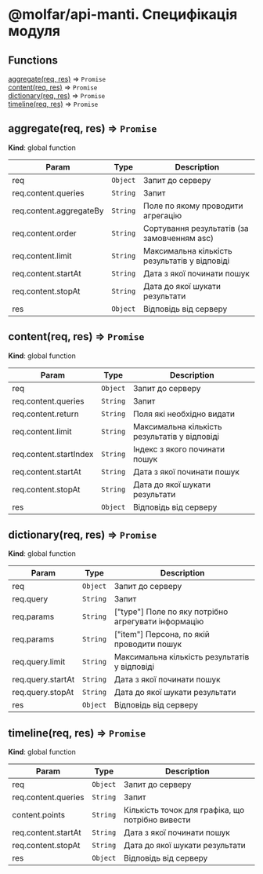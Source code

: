 # @molfar/api-manti. Специфікація модуля

## Functions

<dl>
<dt><a href="#aggregate">aggregate(req, res)</a> ⇒ <code>Promise</code></dt>
<dd></dd>
<dt><a href="#content">content(req, res)</a> ⇒ <code>Promise</code></dt>
<dd></dd>
<dt><a href="#dictionary">dictionary(req, res)</a> ⇒ <code>Promise</code></dt>
<dd></dd>
<dt><a href="#timeline">timeline(req, res)</a> ⇒ <code>Promise</code></dt>
<dd></dd>
</dl>

<a name="aggregate"></a>

## aggregate(req, res) ⇒ <code>Promise</code>
**Kind**: global function  

| Param | Type | Description |
| --- | --- | --- |
| req | <code>Object</code> | Запит до серверу |
| req.content.queries | <code>String</code> | Запит |
| req.content.aggregateBy | <code>String</code> | Поле по якому проводити агрегацію |
| req.content.order | <code>String</code> | Сортування результатів (за замовченням asc) |
| req.content.limit | <code>String</code> | Максимальна кількість результатів у відповіді |
| req.content.startAt | <code>String</code> | Дата з якої починати пошук |
| req.content.stopAt | <code>String</code> | Дата до якої шукати результати |
| res | <code>Object</code> | Відповідь від серверу |

<a name="content"></a>

## content(req, res) ⇒ <code>Promise</code>
**Kind**: global function  

| Param | Type | Description |
| --- | --- | --- |
| req | <code>Object</code> | Запит до серверу |
| req.content.queries | <code>String</code> | Запит |
| req.content.return | <code>String</code> | Поля які необхідно видати |
| req.content.limit | <code>String</code> | Максимальна кількість результатів у відповіді |
| req.content.startIndex | <code>String</code> | Індекс з якого починати пошук |
| req.content.startAt | <code>String</code> | Дата з якої починати пошук |
| req.content.stopAt | <code>String</code> | Дата до якої шукати результати |
| res | <code>Object</code> | Відповідь від серверу |

<a name="dictionary"></a>

## dictionary(req, res) ⇒ <code>Promise</code>
**Kind**: global function  

| Param | Type | Description |
| --- | --- | --- |
| req | <code>Object</code> | Запит до серверу |
| req.query | <code>String</code> | Запит |
| req.params | <code>String</code> | ["type"] Поле по яку потрібно агрегувати інформацію |
| req.params | <code>String</code> | ["item"] Персона, по якій проводити пошук |
| req.query.limit | <code>String</code> | Максимальна кількість результатів у відповіді |
| req.query.startAt | <code>String</code> | Дата з якої починати пошук |
| req.query.stopAt | <code>String</code> | Дата до якої шукати результати |
| res | <code>Object</code> | Відповідь від серверу |

<a name="timeline"></a>

## timeline(req, res) ⇒ <code>Promise</code>
**Kind**: global function  

| Param | Type | Description |
| --- | --- | --- |
| req | <code>Object</code> | Запит до серверу |
| req.content.queries | <code>String</code> | Запит |
| content.points | <code>String</code> | Кількість точок для графіка, що потрібно вивести |
| req.content.startAt | <code>String</code> | Дата з якої починати пошук |
| req.content.stopAt | <code>String</code> | Дата до якої шукати результати |
| res | <code>Object</code> | Відповідь від серверу |

